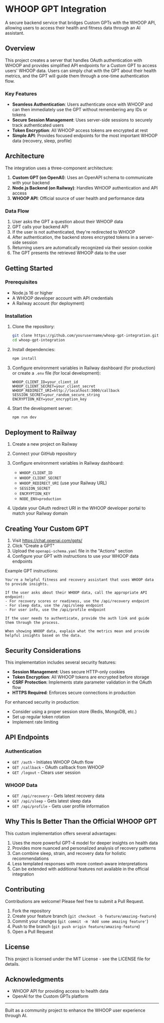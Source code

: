 # WHOOP GPT Integration

A secure backend service that bridges Custom GPTs with the WHOOP API, allowing users to access their health and fitness data through an AI assistant.

## Overview

This project creates a server that handles OAuth authentication with WHOOP and provides simplified API endpoints for a Custom GPT to access users' WHOOP data. Users can simply chat with the GPT about their health metrics, and the GPT will guide them through a one-time authentication flow.

### Key Features

- **Seamless Authentication**: Users authenticate once with WHOOP and can then immediately use the GPT without remembering any IDs or tokens
- **Secure Session Management**: Uses server-side sessions to securely track authenticated users
- **Token Encryption**: All WHOOP access tokens are encrypted at rest
- **Simple API**: Provides focused endpoints for the most important WHOOP data (recovery, sleep, profile)

## Architecture

The integration uses a three-component architecture:

1. **Custom GPT (on OpenAI)**: Uses an OpenAPI schema to communicate with your backend
2. **Node.js Backend (on Railway)**: Handles WHOOP authentication and API access
3. **WHOOP API**: Official source of user health and performance data

### Data Flow

1. User asks the GPT a question about their WHOOP data
2. GPT calls your backend API
3. If the user is not authenticated, they're redirected to WHOOP
4. After authentication, the backend stores encrypted tokens in a server-side session
5. Returning users are automatically recognized via their session cookie
6. The GPT presents the retrieved WHOOP data to the user

## Getting Started

### Prerequisites

- Node.js 16 or higher
- A WHOOP developer account with API credentials
- A Railway account (for deployment)

### Installation

1. Clone the repository:
   ```bash
   git clone https://github.com/yourusername/whoop-gpt-integration.git
   cd whoop-gpt-integration
   ```

2. Install dependencies:
   ```bash
   npm install
   ```

3. Configure environment variables in Railway dashboard (for production) or create a `.env` file (for local development):
   ```
   WHOOP_CLIENT_ID=your_client_id
   WHOOP_CLIENT_SECRET=your_client_secret
   WHOOP_REDIRECT_URI=http://localhost:3000/callback
   SESSION_SECRET=your_random_secure_string
   ENCRYPTION_KEY=your_encryption_key
   ```

4. Start the development server:
   ```bash
   npm run dev
   ```

## Deployment to Railway

1. Create a new project on Railway
2. Connect your GitHub repository
3. Configure environment variables in Railway dashboard:
   - `WHOOP_CLIENT_ID`
   - `WHOOP_CLIENT_SECRET`
   - `WHOOP_REDIRECT_URI` (use your Railway URL)
   - `SESSION_SECRET`
   - `ENCRYPTION_KEY`
   - `NODE_ENV=production`

4. Update your OAuth redirect URI in the WHOOP developer portal to match your Railway domain

## Creating Your Custom GPT

1. Visit https://chat.openai.com/gpts/
2. Click "Create a GPT"
3. Upload the `openapi-schema.yaml` file in the "Actions" section
4. Configure your GPT with instructions to use your WHOOP data endpoints

Example GPT instructions:
```
You're a helpful fitness and recovery assistant that uses WHOOP data to provide insights. 

If the user asks about their WHOOP data, call the appropriate API endpoint:
- For recovery scores or readiness, use the /api/recovery endpoint
- For sleep data, use the /api/sleep endpoint
- For user info, use the /api/profile endpoint

If the user needs to authenticate, provide the auth link and guide them through the process.

When showing WHOOP data, explain what the metrics mean and provide helpful insights based on the data.
```

## Security Considerations

This implementation includes several security features:

- **Session Management**: Uses secure HTTP-only cookies
- **Token Encryption**: All WHOOP tokens are encrypted before storage
- **CSRF Protection**: Implements state parameter validation in the OAuth flow
- **HTTPS Required**: Enforces secure connections in production

For enhanced security in production:
- Consider using a proper session store (Redis, MongoDB, etc.)
- Set up regular token rotation
- Implement rate limiting

## API Endpoints

### Authentication
- `GET /auth` - Initiates WHOOP OAuth flow
- `GET /callback` - OAuth callback from WHOOP
- `GET /logout` - Clears user session

### WHOOP Data
- `GET /api/recovery` - Gets latest recovery data
- `GET /api/sleep` - Gets latest sleep data
- `GET /api/profile` - Gets user profile information

## Why This Is Better Than the Official WHOOP GPT

This custom implementation offers several advantages:

1. Uses the more powerful GPT-4 model for deeper insights on health data
2. Provides more nuanced and personalized analysis of recovery patterns
3. Can combine sleep, strain, and recovery data for holistic recommendations
4. Less templated responses with more context-aware interpretations
5. Can be extended with additional features not available in the official integration

## Contributing

Contributions are welcome! Please feel free to submit a Pull Request.

1. Fork the repository
2. Create your feature branch (`git checkout -b feature/amazing-feature`)
3. Commit your changes (`git commit -m 'Add some amazing feature'`)
4. Push to the branch (`git push origin feature/amazing-feature`)
5. Open a Pull Request

## License

This project is licensed under the MIT License - see the LICENSE file for details.

## Acknowledgments

- WHOOP API for providing access to health data
- OpenAI for the Custom GPTs platform

---

Built as a community project to enhance the WHOOP user experience through AI.

